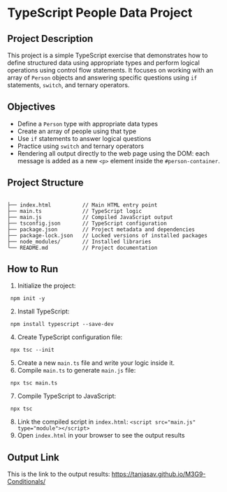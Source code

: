 # TypeScript People Data Project

##   Project Description

This project is a simple TypeScript exercise that demonstrates how to define structured data using appropriate types and perform logical operations using control flow statements. It focuses on working with an array of `Person` objects and answering specific questions using `if` statements, `switch`, and ternary operators.


##  Objectives

- Define a `Person` type with appropriate data types
- Create an array of people using that type
- Use `if` statements to answer logical questions
- Practice using `switch` and ternary operators
- Rendering all output directly to the web page using the DOM: each message is added as a new `<p>` element inside the `#person-container`.

## Project Structure
```

├── index.html          // Main HTML entry point  
├── main.ts             // TypeScript logic  
├── main.js             // Compiled JavaScript output  
├── tsconfig.json       // TypeScript configuration  
├── package.json        // Project metadata and dependencies  
├── package-lock.json   // Locked versions of installed packages  
├── node_modules/       // Installed libraries  
└── README.md           // Project documentation
```

## How to Run
1. Initialize the project:
```
 npm init -y
```
 
2. Install TypeScript:
```
 npm install typescript --save-dev
```
4. Create TypeScript configuration file:
```
 npx tsc --init
```
5. Create a new `main.ts` file and write your logic inside it.
6. Сompile `main.ts` to generate `main.js` file:
```
 npx tsc main.ts
```
7. Compile TypeScript to JavaScript:
```
 npx tsc
```
8. Link the compiled script in `index.html`:
```<script src="main.js" type="module"></script>```
9. Open `index.html` in your browser to see the output results

##  Output Link

This is the link to the output results:
https://tanjasav.github.io/M3G9-Conditionals/
